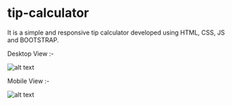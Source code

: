 # tip-calculator

It is a simple and responsive tip calculator developed using HTML, CSS, JS and BOOTSTRAP.


Desktop View :-


![alt text](https://github.com/abhishekranjan0505/tip-calculator/blob/main/tip-calculator-desktop-view.png?raw=true)


Mobile View :-


![alt text](https://github.com/abhishekranjan0505/tip-calculator/blob/main/tip-calculator-mobile-view.png?raw=true)
